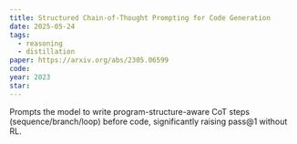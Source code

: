 ```yaml
---
title: Structured Chain-of-Thought Prompting for Code Generation
date: 2025-05-24
tags:
  - reasoning
  - distillation
paper: https://arxiv.org/abs/2305.06599
code: 
year: 2023
star:
---
```

Prompts the model to write program-structure-aware CoT steps (sequence/branch/loop) before code, significantly raising pass@1 without RL. 